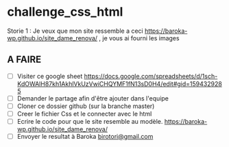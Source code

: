 # challenge_css_html

Storie 1 : Je veux que mon site ressemble a ceci https://baroka-wp.github.io/site_dame_renova/ , je vous ai fourni les images

## A FAIRE
- [ ] Visiter ce google sheet https://docs.google.com/spreadsheets/d/1sch-KdOWAlH87kh1AkhlVkUzVwiCHQYMF1fN13sD0H4/edit#gid=1594329285
- [ ] Demander le partage afin d'être ajouter dans l'equipe 
- [ ] Cloner ce dossier github (sur la branche master) 
- [ ] Creer le fichier Css et le connecter avec le html
- [ ] Ecrire le code pour que le site resemble au modèle. https://baroka-wp.github.io/site_dame_renova/
- [ ] Envoyer le resultat à Baroka birotori@gmail.com
